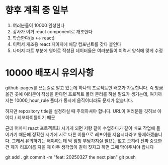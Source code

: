 # 향후 계획 중 일부
1. 여러분들이 10000 완성한다
2. 강사가 이거 react component로 개조한다
3. 학습한다(js <-> react)
4. 이력서 개조용 react 페이지에 해당 컴포넌트를 갖다 붙인다
5. 나머지 파트 부분에 영어로 작성된 데이터들은 여러분들이 이력서 양식에 맞게 수정

# 10000 배포시 유의사항
github-pages를 쓰는걸로 알고 있는데 하나의 프로젝트만 배포가 가능합니다. 즉 방금 옮긴 곳에 여러분이 작성을 한다면 프로젝트 폴더 분리를 하실 필요가 생기는데, 여기까지는 10000_hour_rule 폴더가 동시에 움직이더라도 문제가 없습니다.

하지만 repository title을 설정하실 때 주의하셔야 합니다.
URL이 여러분들 깃허브 아이디 / 레포타이틀이기 때문

근데 어차피 react 프로젝트화 시키게 되면 저랑 같이 수업하다가 같이 배포 작업에 들어가기 때문에 정확한 시기에 서로 다른 이름으로 레포이름 지읍시다라고 통제하겠습니다. 그래서 유의하기는 해야하는데 막 엄청 부담가지실 필요는 없고
오히려 진짜 중요한건 제가 리포이름 지을 때 아무 생각없이 같이 짓자고 하면 그때 막아주셔야 합니다

git add .
git commit -m "feat: 20250327 the next plan"
git push
